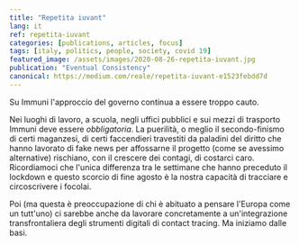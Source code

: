 ```yaml
---
title: "Repetita iuvant"
lang: it
ref: repetita-iuvant
categories: [publications, articles, focus]
tags: [italy, politics, people, society, covid 19]
featured_image: /assets/images/2020-08-26-repetita-iuvant.jpg
publication: "Eventual Consistency"
canonical: https://medium.com/reale/repetita-iuvant-e1523febdd7d
---
```


Su Immuni l'approccio del governo continua a essere troppo cauto.

Nei luoghi di lavoro, a scuola, negli uffici pubblici e sui mezzi di trasporto Immuni deve essere *obbligatoria*. La puerilità, o meglio il secondo-finismo di certi maganzesi, di certi faccendieri travestiti da paladini del diritto che hanno lavorato di fake news per affossarne il progetto (come se avessimo alternative) rischiano, con il crescere dei contagi, di costarci caro. Ricordiamoci che l'unica differenza tra le settimane che hanno preceduto il lockdown e questo scorcio di fine agosto è la nostra capacità di tracciare e circoscrivere i focolai.

Poi (ma questa è preoccupazione di chi è abituato a pensare l'Europa come un tutt'uno) ci sarebbe anche da lavorare concretamente a un'integrazione transfrontaliera degli strumenti digitali di contact tracing. Ma iniziamo dalle basi.
